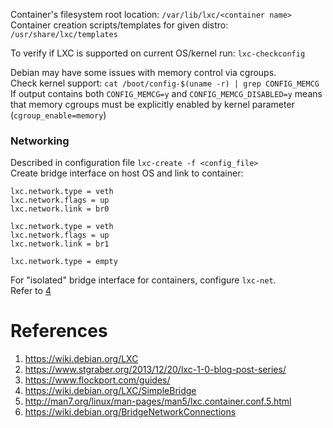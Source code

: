 Container's filesystem root location: `/var/lib/lxc/<container name>`  
Container creation scripts/templates for given distro: `/usr/share/lxc/templates`

To verify if LXC is supported on current OS/kernel run: `lxc-checkconfig`

Debian may have some issues with memory control via cgroups.  
Check kernel support: `cat /boot/config-$(uname -r) | grep CONFIG_MEMCG`  
If output contains both `CONFIG_MEMCG=y` and `CONFIG_MEMCG_DISABLED=y` means that memory cgroups must be explicitly enabled by kernel parameter (`cgroup_enable=memory`)

### Networking
Described in configuration file `lxc-create -f <config_file>`  
Create bridge interface on host OS and link to container:
```
lxc.network.type = veth
lxc.network.flags = up
lxc.network.link = br0

lxc.network.type = veth
lxc.network.flags = up
lxc.network.link = br1

lxc.network.type = empty
```
For "isolated" bridge interface for containers, configure `lxc-net`.  
Refer to [4](#References)

# References
 1. https://wiki.debian.org/LXC
 2. https://www.stgraber.org/2013/12/20/lxc-1-0-blog-post-series/
 3. https://www.flockport.com/guides/
 4. https://wiki.debian.org/LXC/SimpleBridge
 5. http://man7.org/linux/man-pages/man5/lxc.container.conf.5.html
 6. https://wiki.debian.org/BridgeNetworkConnections